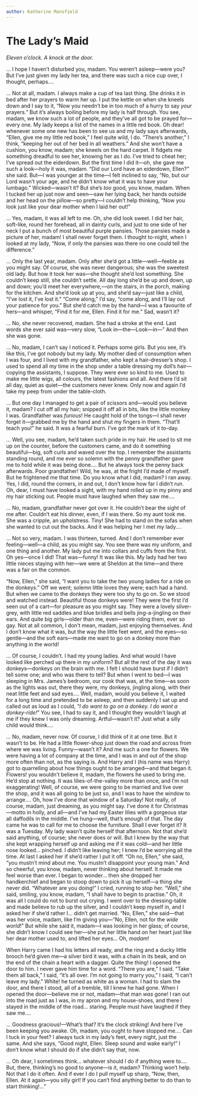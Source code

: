 ```yaml
---
author: Katherine Mansfield
---
```

# The Lady’s Maid

_Eleven o’clock. A knock at the door._

<p class="introductory-section">... I hope I haven’t disturbed you, madam. You weren’t asleep—were you?
But I’ve just given my lady her tea, and there was such a nice cup
over, I thought, perhaps....</p>

... Not at all, madam. I always make a cup of tea last thing. She
drinks it in bed after her prayers to warm her up. I put the kettle on
when she kneels down and I say to it, “Now you needn’t be in too much
of a hurry to say _your_ prayers.” But it’s always boiling before my
lady is half through. You see, madam, we know such a lot of people, and
they’ve all got to be prayed for—every one. My lady keeps a list of the
names in a little red book. Oh dear! whenever some one new has been to
see us and my lady says afterwards, “Ellen, give me my little red
book,” I feel quite wild, I do. “There’s another,” I think, “keeping
her out of her bed in all weathers.” And she won’t have a cushion, you
know, madam; she kneels on the hard carpet. It fidgets me something
dreadful to see her, knowing her as I do. I’ve tried to cheat her; I’ve
spread out the eiderdown. But the first time I did it—oh, she gave me
such a look—holy it was, madam. “Did our Lord have an eiderdown,
Ellen?” she said. But—I was younger at the time—I felt inclined to say,
“No, but our Lord wasn’t your age, and he didn’t know what it was to
have your lumbago.” Wicked—wasn’t it? But she’s _too_ good, you know,
madam. When I tucked her up just now and seen—saw her lying back, her
hands outside and her head on the pillow—so pretty—I couldn’t help
thinking, “Now you look just like your dear mother when I laid her
out!”

... Yes, madam, it was all left to me. Oh, she did look sweet. I did
her hair, soft-like, round her forehead, all in dainty curls, and just
to one side of her neck I put a bunch of most beautiful purple pansies.
Those pansies made a picture of her, madam! I shall never forget them.
I thought to-night, when I looked at my lady, “Now, if only the pansies
was there no one could tell the difference.”

... Only the last year, madam. Only after she’d got a
little—well—feeble as you might say. Of course, she was never
dangerous; she was the sweetest old lady. But how it took her was—she
thought she’d lost something. She couldn’t keep still, she couldn’t
settle. All day long she’d be up and down, up and down; you’d meet her
everywhere,—on the stairs, in the porch, making for the kitchen. And
she’d look up at you, and she’d say—just like a child, “I’ve lost it,
I’ve lost it.” “Come along,” I’d say, “come along, and I’ll lay out
your patience for you.” But she’d catch me by the hand—I was a
favourite of hers—and whisper, “Find it for me, Ellen. Find it for me.”
Sad, wasn’t it?

... No, she never recovered, madam. She had a stroke at the end. Last
words she ever said was—very slow, “Look in—the—Look—in—” And then she
was gone.

... No, madam, I can’t say I noticed it. Perhaps some girls. But you
see, it’s like this, I’ve got nobody but my lady. My mother died of
consumption when I was four, and I lived with my grandfather, who kept
a hair-dresser’s shop. I used to spend all my time in the shop under a
table dressing my doll’s hair—copying the assistants, I suppose. They
were ever so kind to me. Used to make me little wigs, all colours, the
latest fashions and all. And there I’d sit all day, quiet as quiet—the
customers never knew. Only now and again I’d take my peep from under
the table-cloth.

... But one day I managed to get a pair of scissors and—would you
believe it, madam? I cut off all my hair; snipped it off all in bits,
like the little monkey I was. Grandfather was _furious_! He caught hold
of the tongs—I shall never forget it—grabbed me by the hand and shut my
fingers in them. “That’ll teach you!” he said. It was a fearful burn.
I’ve got the mark of it to-day.

... Well, you see, madam, he’d taken such pride in my hair. He used to
sit me up on the counter, before the customers came, and do it
something beautiful—big, soft curls and waved over the top. I remember
the assistants standing round, and me ever so solemn with the penny
grandfather gave me to hold while it was being done.... But he always
took the penny back afterwards. Poor grandfather! Wild, he was, at the
fright I’d made of myself. But he frightened me that time. Do you know
what I did, madam? I ran away. Yes, I did, round the corners, in and
out, I don’t know how far I didn’t run. Oh, dear, I must have looked a
sight, with my hand rolled up in my pinny and my hair sticking out.
People must have laughed when they saw me....

... No, madam, grandfather never got over it. He couldn’t bear the
sight of me after. Couldn’t eat his dinner, even, if I was there. So my
aunt took me. She was a cripple, an upholstress. Tiny! She had to stand
on the sofas when she wanted to cut out the backs. And it was helping
her I met my lady....

... Not so very, madam. I was thirteen, turned. And I don’t remember
ever feeling—well—a child, as you might say. You see there was my
uniform, and one thing and another. My lady put me into collars and
cuffs from the first. Oh yes—once I did! That was—funny! It was like
this. My lady had her two little nieces staying with her—we were at
Sheldon at the time—and there was a fair on the common.

“Now, Ellen,” she said, “I want you to take the two young ladies for a
ride on the donkeys.” Off we went; solemn little loves they were; each
had a hand. But when we came to the donkeys they were too shy to go on.
So we stood and watched instead. Beautiful those donkeys were! They
were the first I’d seen out of a cart—for pleasure as you might say.
They were a lovely silver-grey, with little red saddles and blue
bridles and bells jing-a-jingling on their ears. And quite big
girls—older than me, even—were riding them, ever so gay. Not at all
common, I don’t mean, madam, just enjoying themselves. And I don’t know
what it was, but the way the little feet went, and the eyes—so
gentle—and the soft ears—made me want to go on a donkey more than
anything in the world!

... Of course, I couldn’t. I had my young ladies. And what would I have
looked like perched up there in my uniform? But all the rest of the day
it was donkeys—donkeys on the brain with me. I felt I should have burst
if I didn’t tell some one; and who was there to tell? But when I went
to bed—I was sleeping in Mrs. James’s bedroom, our cook that was, at
the time—as soon as the lights was out, there they were, my donkeys,
jingling along, with their neat little feet and sad eyes.... Well,
madam, would you believe it, I waited for a long time and pretended to
be asleep, and then suddenly I sat up and called out as loud as I
could, “_I do want to go on a donkey. I do want a donkey-ride!_” You
see, I had to say it, and I thought they wouldn’t laugh at me if they
knew I was only dreaming. Artful—wasn’t it? Just what a silly child
would think....

... No, madam, never now. Of course, I did think of it at one time. But
it wasn’t to be. He had a little flower-shop just down the road and
across from where we was living. Funny—wasn’t it? And me such a one for
flowers. We were having a lot of company at the time, and I was in and
out of the shop more often than not, as the saying is. And Harry and I
(his name was Harry) got to quarrelling about how things ought to be
arranged—and that began it. Flowers! you wouldn’t believe it, madam,
the flowers he used to bring me. He’d stop at nothing. It was
lilies-of-the-valley more than once, and I’m not exaggerating! Well, of
course, we were going to be married and live over the shop, and it was
all going to be just so, and I was to have the window to arrange....
Oh, how I’ve done that window of a Saturday! Not really, of course,
madam, just dreaming, as you might say. I’ve done it for
Christmas—motto in holly, and all—and I’ve had my Easter lilies with a
gorgeous star all daffodils in the middle. I’ve hung—well, that’s
enough of that. The day came he was to call for me to choose the
furniture. Shall I ever forget it? It was a Tuesday. My lady wasn’t
quite herself that afternoon. Not that she’d said anything, of course;
she never does or will. But I knew by the way that she kept wrapping
herself up and asking me if it was cold—and her little nose looked...
pinched. I didn’t like leaving her; I knew I’d be worrying all the
time. At last I asked her if she’d rather I put it off. “Oh no, Ellen,”
she said, “you mustn’t mind about me. You mustn’t disappoint your young
man.” And so cheerful, you know, madam, never thinking about herself.
It made me feel worse than ever. I began to wonder... then she dropped
her handkerchief and began to stoop down to pick it up herself—a thing
she never did. “Whatever are you doing!” I cried, running to stop her.
“Well,” she said, smiling, you know, madam, “I shall have to begin to
practise.” Oh, it was all I could do not to burst out crying. I went
over to the dressing-table and made believe to rub up the silver, and I
couldn’t keep myself in, and I asked her if she’d rather I... didn’t
get married. “No, Ellen,” she said—that was her voice, madam, like I’m
giving you—“No, Ellen, not for the _wide world_!” But while she said
it, madam—I was looking in her glass; of course, she didn’t know I
could see her—she put her little hand on her heart just like her dear
mother used to, and lifted her eyes... Oh, _madam_!

When Harry came I had his letters all ready, and the ring and a ducky
little brooch he’d given me—a silver bird it was, with a chain in its
beak, and on the end of the chain a heart with a dagger. Quite the
thing! I opened the door to him. I never gave him time for a word.
“There you are,” I said. “Take them all back,” I said, “it’s all over.
I’m not going to marry you,” I said, “I can’t leave my lady.” White! he
turned as white as a woman. I had to slam the door, and there I stood,
all of a tremble, till I knew he had gone. When I opened the
door—believe me or not, madam—that man _was_ gone! I ran out into the
road just as I was, in my apron and my house-shoes, and there I stayed
in the middle of the road... staring. People must have laughed if they
saw me....

... Goodness gracious!—What’s that? It’s the clock striking! And here
I’ve been keeping you awake. Oh, madam, you ought to have stopped
me.... Can I tuck in your feet? I always tuck in my lady’s feet, every
night, just the same. And she says, “Good night, Ellen. Sleep sound and
wake early!” I don’t know what I should do if she didn’t say that, now.

... Oh dear, I sometimes think... whatever should I do if anything were
to.... But, there, thinking’s no good to anyone—is it, madam? Thinking
won’t help. Not that I do it often. And if ever I do I pull myself up
sharp, “Now, then, Ellen. At it again—you silly girl! If you can’t find
anything better to do than to start thinking!...”
